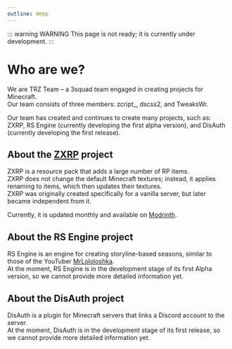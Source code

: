 ```yaml
---
outline: deep
---
```


::: warning WARNING
This page is not ready; it is currently under development.
:::

# Who are we?

We are TRZ Team – a 3squad team engaged in creating projects for Minecraft.  
Our team consists of three members: zcript_, dscss2, and TweaksWr.

Our team has created and continues to create many projects, such as: ZXRP, RS Engine (currently developing the first alpha version), and DisAuth (currently developing the first release).

## About the [ZXRP](/en/zxrp/) project

ZXRP is a resource pack that adds a large number of RP items.  
ZXRP does not change the default Minecraft textures; instead, it applies renaming to items, which then updates their textures.  
ZXRP was originally created specifically for a vanilla server, but later became independent from it.

Currently, it is updated monthly and available on [Modrinth](https://modrinth.com/resourcepack/zxrp).

## About the RS Engine project

RS Engine is an engine for creating storyline-based seasons, similar to those of the YouTuber [MrLololoshka](https://www.youtube.com/@MrLololoshka).  
At the moment, RS Engine is in the development stage of its first Alpha version, so we cannot provide more detailed information yet.

## About the DisAuth project

DisAuth is a plugin for Minecraft servers that links a Discord account to the server.  
At the moment, DisAuth is in the development stage of its first release, so we cannot provide more detailed information yet.
